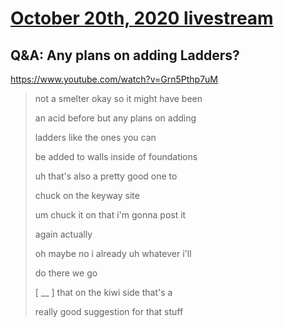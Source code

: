 # [October 20th, 2020 livestream](../2020-10-20.md)
## Q&A: Any plans on adding Ladders?
https://www.youtube.com/watch?v=Grn5Pthp7uM
> not a smelter okay so it might have been
> 
> an acid before but any plans on adding
> 
> ladders like the ones you can
> 
> be added to walls inside of foundations
> 
> uh that's also a pretty good one to
> 
> chuck on the keyway site
> 
> um chuck it on that i'm gonna post it
> 
> again actually
> 
> oh maybe no i already uh whatever i'll
> 
> do there we go
> 
> [ __ ] that on the kiwi side that's a
> 
> really good suggestion for that stuff
> 
